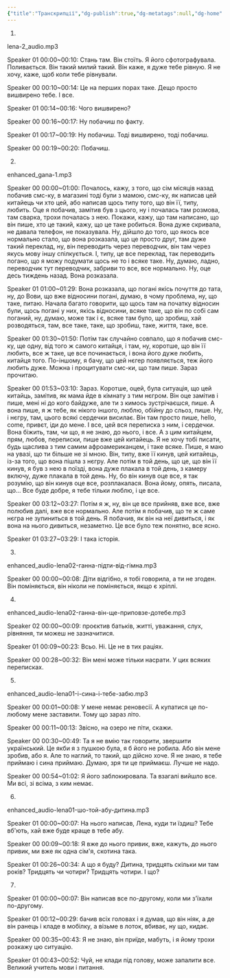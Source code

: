 ```yaml
---
{"title":"Транскрипції","dg-publish":true,"dg-metatags":null,"dg-home":null,"permalink":"/transkripcziyi/","dgPassFrontmatter":true,"noteIcon":""}
---
```


1.
lena-2_audio.mp3

Speaker 01 00:00~00:10: Стань там. Він стоїть. Я його сфотографувала. Поливається. Він такий милий такий. Він каже, я дуже тебе рівную. Я не хочу, каже, щоб коли тебе рівнували.

Speaker 00 00:10~00:14: Це на перших порах таке. Дещо просто вишвирено тебе. І все.

Speaker 01 00:14~00:16: Чого вишвирено?

Speaker 00 00:16~00:17: Ну побачиш по факту.

Speaker 01 00:17~00:19: Ну побачиш. Тоді вишвирено, тоді побачиш.

Speaker 00 00:19~00:20: Побачиш.

2.

enhanced_gana-1.mp3

Speaker 00 00:00~01:00: Почалось, кажу, з того, що сім місяців назад побачив смс-ку, в магазині тоді були з мамою, смс-ку, як написав цей китайець чи хто цей, або написав щось типу того, що він її, типу, любить. Оце я побачив, замітив був з цього, ну і почалась там розмова, там сварка, трохи почалась з нею. Покажи, кажу, що там написано, що він пише, хто це такий, кажу, що це таке робиться. Вона дуже скривала, не давала телефон, не показувала. Ну, дійшло до того, що якось все нормально стало, що вона розказала, що це просто друг, там дуже такий переклад, ну, він переводить через переводчик, він там через якусь мову іншу спілкується. І, типу, це все переклад, так переводить погано, що я можу подумати щось не то і всяке таке. Ну, думаю, ладно, переводчик тут переводчик, забриви то все, все нормально. Ну, оце десь тиждень назад. Вона розказала.

Speaker 01 01:00~01:29: Вона розказала, що погані якісь почуття до тата, ну, до Вови, що вже відносини погані, думаю, в чому проблема, ну, що таке, питаю. Начала багато говорити, що щось там на початку відносин були, щось погані у них, якісь відносини, всяке таке, що він по собі сам поганий, ну, думаю, може так і є, всяке там було, що зробиш, хай розводяться, там, все таке, таке, що зробиш, таке, життя, таке, все.

Speaker 00 01:30~01:50: Потім так случайно совпало, що я побачив смс-ку, ще одну, від того ж самого китайця, і там, ну, коротше, що він її любить, все ж таке, це все починається, і вона його дуже любить, китайця того. По-іншому, я бачу, що цей нєгер появляється, теж його любить дуже. Можна і процитувати смс-ки, що там пише. Зараз прочитаю.

Speaker 00 01:53~03:10: Зараз. Коротше, оцей, була ситуація, що цей китайць, замітив, як мама йде в кімнату з тим нєгром. Він оце замітив і пише, мені ні до кого байдуже, але ти з кимось зустрічаєшся, пише. А вона пише, я ж тебе, як нікого іншого, люблю, обійну до сльоз, пише. Ну, і нєгру, там, цього всякі сердечки висилає. Він там просто пише, hello, come, привєт, іди до мене. І все, цей вся переписка з ним, і сердечки. Вона біжить, там, чи що, я не знаю, до нього, і все. А з цим китайцем, прям, любов, переписки, пише вже цей китайець. Я не хочу тобі писати, будь щаслива з тим самим афроамериканцем, і таке всяке. Пише, я маю на увазі, що ти більше не зі мною. Він, типу, вже її кинув, цей китайець, із-за того, що вона пішла з нєгру. Але потім в той день, що це, що він її кинув, я був з нею в поїзді, вона дуже плакала в той день, з камеру включу, дуже плакала в той день. Ну, бо він кинув оце все, я так розумію, що він кинув оце все, розплакалася. Вона йому, опять, писала, що... Все буде добре, я тебе тільки люблю, і це все.

Speaker 00 03:12~03:27: Потім я ж, ну, він це все прийняв, вже все, вже полюбив далі, вже все нормально. Але потім я побачив, що те ж саме нєгра не зупиниться в той день. Я побачив, як він на неї дивиться, і як вона на нього дивиться, незаметно. Це все було теж понятно, все ясно.

Speaker 01 03:27~03:29: І така історія.

3.

enhanced_audio-lena02-ганна-підти-від-гімна.mp3

Speaker 00 00:00~00:08: Діти відгібно, я тобі говорила, а ти не згоден. Він поміняється, він ніколи не поміняється, якщо є хріплі.

4.

enhanced_audio-lena02-ганна-він-ще-приповзе-дотебе.mp3

Speaker 02 00:00~00:09: проєктив батьків, житті, уважання, слух, рівняння, ти можеш не зазначитися.

Speaker 01 00:09~00:23: Всьо. Ні. Це не в тих раціях.

Speaker 00 00:28~00:32: Він мені може тільки насрати. У цих всяких переписках.



5.

enhanced_audio-lena01-і-сина-і-тебе-забю.mp3

Speaker 00 00:01~00:08: У мене немає реновесії. А купатися це по-любому мене заставили. Тому що зараз літо.

Speaker 00 00:11~00:13: Звісно, на озеро не піти, скажи.

Speaker 00 00:30~00:49: Та я не вмію так говорити, звершити український. Це якби я з пушкою була, я б його не робила. Або він мене зробив, або я. Але то наглий, то такий, що дійсно хоче. Я не знаю, я тебе приймаю і сина приймаю. Думаю, зря ти це приймаєш. Лучше не надо.

Speaker 00 00:54~01:02: Я його заблокировала. Та взагалі вийшло все. Ми всі, зі всіма, з ким немає.



6.

enhanced_audio-lena01-шо-той-абу-дитина.mp3

Speaker 01 00:00~00:07: На нього написав, Лена, куди ти їздиш? Тебе вб'ють, хай вже буде краще в тебе абу.

Speaker 00 00:09~00:18: Я вже до нього привик, вже, кажуть, до нього привик, ми вже як одна сім'я, скотина така.

Speaker 01 00:26~00:34: А що я буду? Дитина, тридцять скільки ми там років? Тридцять чи чотири? Тридцять чотири. І що?

7.



Speaker 01 00:00~00:07: Він написав все по-другому, коли ми з'їхали по-другому.

Speaker 01 00:12~00:29: бачив всіх головах і я думав, що він ніяк, а де він ранець і кладе в мобілку, а візьме в лоток, вбиває, ну що, кидає.

Speaker 00 00:35~00:43: Я не знаю, він приїде, мабуть, і я йому трохи розкажу цю ситуацію.

Speaker 01 00:43~00:52: Чуй, не клади під голову, може запалити все. Великий учитель мови і питання.